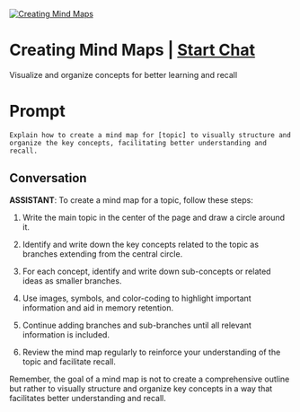 
[![Creating Mind Maps](https://flow-prompt-covers.s3.us-west-1.amazonaws.com/icon/minimalist/mini_5.png)](https://gptcall.net/chat.html?data=%7B%22contact%22%3A%7B%22id%22%3A%22gO-JRSHO52kDGfXAG7uNp%22%2C%22flow%22%3Atrue%7D%7D)
# Creating Mind Maps | [Start Chat](https://gptcall.net/chat.html?data=%7B%22contact%22%3A%7B%22id%22%3A%22gO-JRSHO52kDGfXAG7uNp%22%2C%22flow%22%3Atrue%7D%7D)
Visualize and organize concepts for better learning and recall

# Prompt

```
Explain how to create a mind map for [topic] to visually structure and organize the key concepts, facilitating better understanding and recall.
```

## Conversation

**ASSISTANT**: To create a mind map for a topic, follow these steps:



1. Write the main topic in the center of the page and draw a circle around it.

2. Identify and write down the key concepts related to the topic as branches extending from the central circle.

3. For each concept, identify and write down sub-concepts or related ideas as smaller branches.

4. Use images, symbols, and color-coding to highlight important information and aid in memory retention.

5. Continue adding branches and sub-branches until all relevant information is included.

6. Review the mind map regularly to reinforce your understanding of the topic and facilitate recall.



Remember, the goal of a mind map is not to create a comprehensive outline but rather to visually structure and organize key concepts in a way that facilitates better understanding and recall.


